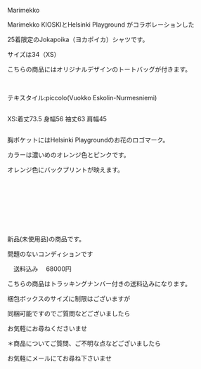 <link rel="stylesheet" type="text/css" href="/assets/css/styles.css">

Marimekko

Marimekko KIOSKIとHelsinki Playground がコラボレーションした

25着限定のJokapoika（ヨカポイカ）シャツです。

サイズは34（XS）

こちらの商品にはオリジナルデザインのトートバッグが付きます。

<img alt="" src="http://blog.cnobi.jp/v1/blog/user/71e35865e9e62f3f9d70420d6124d2ab/1700166734"/> 

<img alt="" src="http://blog.cnobi.jp/v1/blog/user/71e35865e9e62f3f9d70420d6124d2ab/1700166730"/> 

テキスタイル:piccolo(Vuokko Eskolin-Nurmesniemi)

<img alt="" src="http://blog.cnobi.jp/v1/blog/user/71e35865e9e62f3f9d70420d6124d2ab/1700166733"/> 

XS:着丈73.5 身幅56 袖丈63 肩幅45

<img alt="" src="http://blog.cnobi.jp/v1/blog/user/71e35865e9e62f3f9d70420d6124d2ab/1700166731"/> 

胸ポケットにはHelsinki Playgroundのお花のロゴマーク。

カラーは濃いめのオレンジ色とピンクです。

オレンジ色にバックプリントが映えます。

<img alt="" src="http://blog.cnobi.jp/v1/blog/user/71e35865e9e62f3f9d70420d6124d2ab/1700166732"/> 

<img alt="" src="http://blog.cnobi.jp/v1/blog/user/71e35865e9e62f3f9d70420d6124d2ab/1700166735"/> 

<img alt="" src="http://blog.cnobi.jp/v1/blog/user/71e35865e9e62f3f9d70420d6124d2ab/1700166738"/> 

<img alt="" src="http://blog.cnobi.jp/v1/blog/user/71e35865e9e62f3f9d70420d6124d2ab/1700166736"/> 

<img alt="" src="http://blog.cnobi.jp/v1/blog/user/71e35865e9e62f3f9d70420d6124d2ab/1700166739"/>

<img alt="" src="http://blog.cnobi.jp/v1/blog/user/71e35865e9e62f3f9d70420d6124d2ab/1700166737"/>

新品(未使用品)の商品です。

問題のないコンディションです

　送料込み　 68000円

こちらの商品はトラッキングナンバー付きの送料込みになります。

梱包ボックスのサイズに制限はございますが

同梱可能ですのでご質問などございましたら

お気軽にお尋ねくださいませ

＊商品についてご質問、ご不明な点などございましたら

お気軽にメールにてお尋ね下さいませ